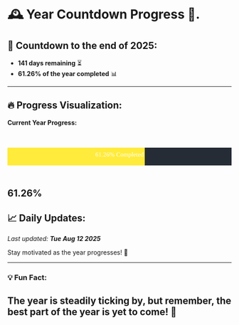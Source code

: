 
# &#x1F570; **Year Countdown Progress** &#x1F389;.

## &#x1F4C5; Countdown to the end of 2025:
- **141 days remaining** &#x23F3;
- **61.26% of the year completed** &#x1F4CA;

---

## &#x1F525; **Progress Visualization**:

**Current Year Progress:**

<br><br>
![Progress Bar](https://raw.githubusercontent.com/dayanidigv/year-countdown-progress/main/progress-bar.svg)
<br><br>

**61.26%**
---

## &#x1F4C8; **Daily Updates**:

_Last updated: **Tue Aug 12 2025**_

Stay motivated as the year progresses! &#x1F680;

--- 

### &#x1F4A1; **Fun Fact:**
The year is steadily ticking by, but remember, the best part of the year is yet to come! &#x1F31F;
---
